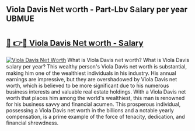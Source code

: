 ## Viola Davis N𝚎t w𝚘rth - Part-Lbv S𝚊lary per year UBMUE

# <h2><a href="http://gc47m4.nevu.top/?p=Viola+Davis">🔗 👉🔴 Viola Davis N𝚎t w𝚘rth - S𝚊lary</a></h2>

[![Viola Davis N𝚎t W𝚘rth](https://i.imgur.com/Oavwk0R.jpeg)](http://gc47m4.nevu.top/?p=Viola+Davis)
What is Viola Davis n𝚎t w𝚘rth? What is Viola Davis s𝚊lary per year?
This wealthy person's Viola Davis net worth is substantial, making him one of the wealthiest individuals in his industry. His annual earnings are impressive, but they are overshadowed by Viola Davis net worth, which is believed to be more significant due to his numerous business interests and valuable real estate holdings. With a Viola Davis net worth that places him among the world's wealthiest, this man is renowned for his business savvy and financial acumen. This prosperous individual, possessing a Viola Davis net worth in the billions and a notable yearly compensation, is a prime example of the force of tenacity, dedication, and financial shrewdness.

